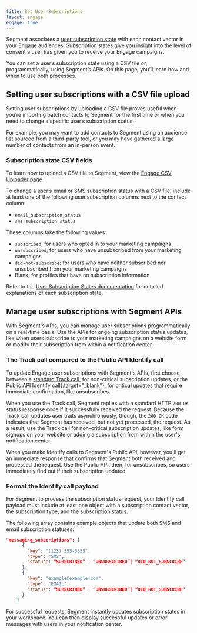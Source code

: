 ```yaml
---
title: Set User Subscriptions
layout: engage
engage: true
---
```


Segment associates a [user subscription state](/docs/engage/profiles/user-subscriptions/subscription-states/) with each contact vector in your Engage audiences. Subscription states give you insight into the level of consent a user has given you to receive your Engage campaigns.

You can set a user’s subscription state using a CSV file or, programmatically, using Segment’s APIs. On this page, you’ll learn how and when to use both processes.

## Setting user subscriptions with a CSV file upload

Setting user subscriptions by uploading a CSV file proves useful when you’re importing batch contacts to Segment for the first time or when you need to change a specific user’s subscription status.

For example, you may want to add contacts to Segment using an audience list sourced from a third-party tool, or you may have gathered a large number of contacts from an in-person event.

### Subscription state CSV fields

To learn how to upload a CSV file to Segment, view the [Engage CSV Uploader page](/docs/engage/profiles/csv-upload/).

To change a user’s email or SMS subscription status with a CSV file, include at least one of the following user subscription columns next to the contact column:

- `email_subscription_status`
- `sms_subscription_status`

These columns take the following values:

- `subscribed`; for users who opted in to your marketing campaigns
- `unsubscribed`; for users who have unsubscribed from your marketing campaigns
- `did-not-subscribe`; for users who have neither subscribed nor unsubscribed from your marketing campaigns
- Blank; for profiles that have no subscription information

Refer to the [User Subscription States documentation](/docs/engage/profiles/user-subscriptions/subscription-states/) for detailed explanations of each subscription state.

<!--

### Overriding a subscription state with a CSV upload

Because contact information from a CSV upload takes precedence over any existing contact vector details, you can use a CSV file upload to make manual changes to a user’s subscription status.

When you upload a CSV file, Segment creates new profiles for users not already in your audience. If the user already exists within an audience, Segment updates the contact’s profile to match the contact vector information provided within the CSV.

For example, a user might reach out to you after accidentally unsubscribing to your campaigns. If the user asks you to resubscribe them, you can upload a CSV file with the user’s contact vector next to a value of `subscribed` in the `email_subscription_status` field.  The subscription status then updates to subscribed.

> info "Resubscribing a user"
> As a best practice, encourage users to resubscribe themselves. Refer to [Troubleshooting Subscription States](/docs/engage/profiles/user-subscriptions/subscription-states/#troubleshooting-subscription-states) for case-by-case solutions to resolving subscription state issues.

-->

## Manage user subscriptions with Segment APIs

With Segment's APIs, you can manage user subscriptions programmatically on a real-time basis. Use the APIs for ongoing subscription status updates, like when users subscribe to your marketing campaigns on a website form or modify their subscription from within a notification center.

### The Track call compared to the Public API Identify call

To update Engage user subscriptions with Segment's APIs, first choose between a [standard Track call](/docs/connections/spec/track/), for non-critical subscription updates, or the [Public API Identify call](https://api.segmentapis.com/docs/){:target="_blank"}, for critical updates that require immediate confirmation, like unsubscribes.

When you use the Track call, Segment replies with a standard HTTP `200 OK` status response code if it successfully received the request. Because the Track call updates user traits asynchronously, though, the `200 OK` code indicates that Segment has received, but not yet processed, the request. As a result, use the Track call for non-critical subscription updates, like form signups on your website or adding a subscription from within the user's notification center.

When you make Identify calls to Segment's Public API, however, you'll get an immediate response that confirms that Segment both received and processed the request. Use the Public API, then, for unsubscribes, so users immediately find out if their subscription updated.

### Format the Identify call payload

For Segment to process the subscription status request, your Identify call payload must include at least one object with a subscription contact vector, the subscription type, and the subscription status.

The following array contains example objects that update both SMS and email subscription statuses:

```json
"messaging_subscriptions": [
      {
        "key": "(123) 555-5555",
        "type": "SMS",
        "status": “SUBSCRIBED” | “UNSUBSCRIBED”| “DID_NOT_SUBSCRIBE”
      },
      {
        "key": "example@example.com",
        "type": "EMAIL",
        "status": “SUBSCRIBED” | “UNSUBSCRIBED”| “DID_NOT_SUBSCRIBE”
      }
    ]
```

For successful requests, Segment instantly updates subscription states in your workspace. You can then display successful updates or error messages with users in your notification center.
